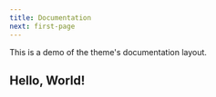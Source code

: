 ```yaml
---
title: Documentation
next: first-page
---
```


This is a demo of the theme's documentation layout.

## Hello, World!


